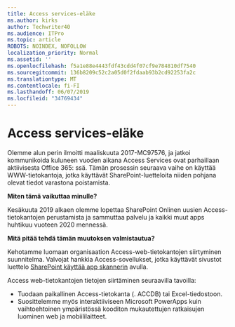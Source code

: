 ```yaml
---
title: Access services-eläke
ms.author: kirks
author: Techwriter40
ms.audience: ITPro
ms.topic: article
ROBOTS: NOINDEX, NOFOLLOW
localization_priority: Normal
ms.assetid: ''
ms.openlocfilehash: f5a1e88e4443fdf43cdd4f07cf9e784810df7540
ms.sourcegitcommit: 136b8209c52c2a05d0f2fdaab93b2cd92253fa2c
ms.translationtype: MT
ms.contentlocale: fi-FI
ms.lasthandoff: 06/07/2019
ms.locfileid: "34769434"
---
```

# <a name="access-services-retirement"></a>Access services-eläke

Olemme alun perin ilmoitti maaliskuuta 2017-MC97576, ja jatkoi kommunikoida kuluneen vuoden aikana Access Services ovat parhaillaan aktiivisesta Office 365: ssä. Tämän prosessin seuraava vaihe on käyttää WWW-tietokantoja, jotka käyttävät SharePoint-luetteloita niiden pohjana olevat tiedot varastona poistamista.

**Miten tämä vaikuttaa minulle?**

Kesäkuuta 2019 alkaen olemme lopettaa SharePoint Onlinen uusien Access-tietokantojen perustamista ja sammuttaa palvelu ja kaikki muut apps huhtikuu vuoteen 2020 mennessä.

**Mitä pitää tehdä tämän muutoksen valmistautua?**

Kehotamme luomaan organisaation Access-web-tietokantojen siirtyminen suunnitelma. Valvojat hankkia Access-sovellukset, jotka käyttävät sivustot luettelo [SharePoint käyttää app skannerin](https://github.com/SharePoint/PnP-Tools/tree/master/Solutions/SharePoint.AccessApp.Scanner) avulla. 

Access web-tietokantojen tietojen siirtäminen seuraavilla tavoilla:

- Tuodaan paikallinen Access-tietokanta (. ACCDB) tai Excel-tiedostoon.
- Suosittelemme myös interaktiiviseen Microsoft PowerApps kuin vaihtoehtoinen ympäristössä kooditon mukautettujen ratkaisujen luominen web ja mobiililaitteet.